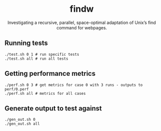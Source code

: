 #  <div  align="center"> findw </div>

<p  align="center"> Investigating a recursive, parallel, space-optimal adaptation of Unix’s find command for webpages. </p>

## Running tests
```
./test.sh 0 1 # run specific tests
./test.sh all # run all tests
```

## Getting performance metrics
```
./perf.sh 0 3 # get metrics for case 0 with 3 runs - outputs to perf/0.perf
./perf.sh all # metrics for all cases
```

## Generate output to test against
```
./gen_out.sh 0
./gen_out.sh all
```